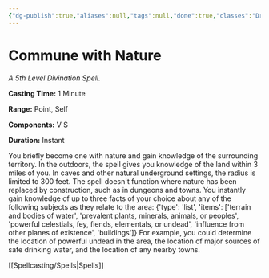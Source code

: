 ```yaml
---
{"dg-publish":true,"aliases":null,"tags":null,"done":true,"classes":"Druid, Ranger,","spellLevel":5,"school":"Divination","source":"PHB","permalink":"/spells/commune-with-nature/","dgHomeLink":false,"dgPassFrontmatter":true}
---
```


# Commune with Nature
*A 5th Level Divination Spell.*

**Casting Time:** 1 Minute

**Range:** Point, Self

**Components:** V S 

**Duration:** Instant

You briefly become one with nature and gain knowledge of the surrounding territory. In the outdoors, the spell gives you knowledge of the land within 3 miles of you. In caves and other natural underground settings, the radius is limited to 300 feet. The spell doesn't function where nature has been replaced by construction, such as in dungeons and towns.
You instantly gain knowledge of up to three facts of your choice about any of the following subjects as they relate to the area:
{'type': 'list', 'items': ['terrain and bodies of water', 'prevalent plants, minerals, animals, or peoples', 'powerful celestials, fey, fiends, elementals, or undead', 'influence from other planes of existence', 'buildings']}
For example, you could determine the location of powerful undead in the area, the location of major sources of safe drinking water, and the location of any nearby towns.

[[Spellcasting/Spells|Spells]]
